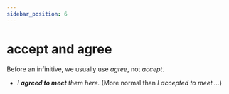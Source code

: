 ```yaml
---
sidebar_position: 6
---
```


# accept and agree

Before an infinitive, we usually use *agree*, not *accept*.

- *I **agreed to meet** them here.* (More normal than *I accepted to meet …*)
